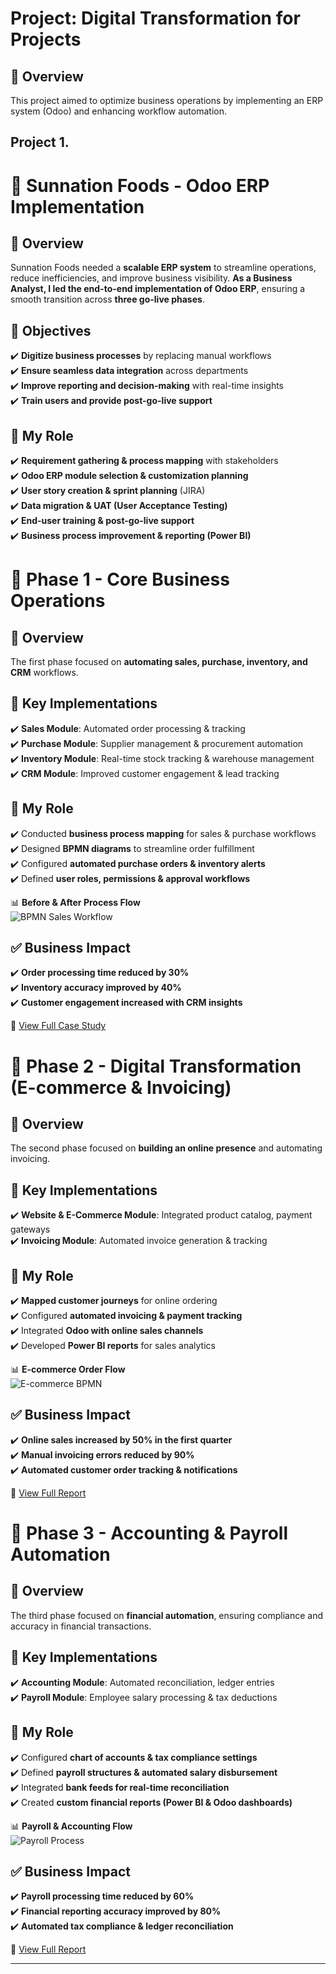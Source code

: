 # Project: Digital Transformation for Projects

## 📌 Overview  
This project aimed to optimize business operations by implementing an ERP system (Odoo) and enhancing workflow automation.  

## Project 1.
# 📌 Sunnation Foods - Odoo ERP Implementation  

## 🚀 Overview  
Sunnation Foods needed a **scalable ERP system** to streamline operations, reduce inefficiencies, and improve business visibility. **As a Business Analyst, I led the end-to-end implementation of Odoo ERP**, ensuring a smooth transition across **three go-live phases**.  

## 🎯 Objectives  
✔️ **Digitize business processes** by replacing manual workflows  
✔️ **Ensure seamless data integration** across departments  
✔️ **Improve reporting and decision-making** with real-time insights  
✔️ **Train users and provide post-go-live support**  

## 🔹 My Role  
✔️ **Requirement gathering & process mapping** with stakeholders  
✔️ **Odoo ERP module selection & customization planning**  
✔️ **User story creation & sprint planning** (JIRA)  
✔️ **Data migration & UAT (User Acceptance Testing)**  
✔️ **End-user training & post-go-live support**  
✔️ **Business process improvement & reporting (Power BI)**  


# 📌 Phase 1 - Core Business Operations  

## 🚀 Overview  
The first phase focused on **automating sales, purchase, inventory, and CRM** workflows.  

## 🔹 Key Implementations  
✔️ **Sales Module**: Automated order processing & tracking  
✔️ **Purchase Module**: Supplier management & procurement automation  
✔️ **Inventory Module**: Real-time stock tracking & warehouse management  
✔️ **CRM Module**: Improved customer engagement & lead tracking  

## 🔹 My Role  
✔️ Conducted **business process mapping** for sales & purchase workflows  
✔️ Designed **BPMN diagrams** to streamline order fulfillment  
✔️ Configured **automated purchase orders & inventory alerts**  
✔️ Defined **user roles, permissions & approval workflows**  

📊 **Before & After Process Flow**  
![BPMN Sales Workflow](sales-workflow-bpmn.png)  

## ✅ Business Impact  
✔️ **Order processing time reduced by 30%**  
✔️ **Inventory accuracy improved by 40%**  
✔️ **Customer engagement increased with CRM insights**  

📂 [View Full Case Study](phase-1-report.docx)  

# 📌 Phase 2 - Digital Transformation (E-commerce & Invoicing)  

## 🚀 Overview  
The second phase focused on **building an online presence** and automating invoicing.  

## 🔹 Key Implementations  
✔️ **Website & E-Commerce Module**: Integrated product catalog, payment gateways  
✔️ **Invoicing Module**: Automated invoice generation & tracking  

## 🔹 My Role  
✔️ **Mapped customer journeys** for online ordering  
✔️ Configured **automated invoicing & payment tracking**  
✔️ Integrated **Odoo with online sales channels**  
✔️ Developed **Power BI reports** for sales analytics  

📊 **E-commerce Order Flow**  
![E-commerce BPMN](ecommerce-order-bpmn.png)  

## ✅ Business Impact  
✔️ **Online sales increased by 50% in the first quarter**  
✔️ **Manual invoicing errors reduced by 90%**  
✔️ **Automated customer order tracking & notifications**  

📂 [View Full Report](phase-2-report.docx)  


# 📌 Phase 3 - Accounting & Payroll Automation  

## 🚀 Overview  
The third phase focused on **financial automation**, ensuring compliance and accuracy in financial transactions.  

## 🔹 Key Implementations  
✔️ **Accounting Module**: Automated reconciliation, ledger entries  
✔️ **Payroll Module**: Employee salary processing & tax deductions  

## 🔹 My Role  
✔️ Configured **chart of accounts & tax compliance settings**  
✔️ Defined **payroll structures & automated salary disbursement**  
✔️ Integrated **bank feeds for real-time reconciliation**  
✔️ Created **custom financial reports (Power BI & Odoo dashboards)**  

📊 **Payroll & Accounting Flow**  
![Payroll Process](payroll-process-bpmn.png)  

## ✅ Business Impact  
✔️ **Payroll processing time reduced by 60%**  
✔️ **Financial reporting accuracy improved by 80%**  
✔️ **Automated tax compliance & ledger reconciliation**  

📂 [View Full Report](phase-3-report.docx)  




---


